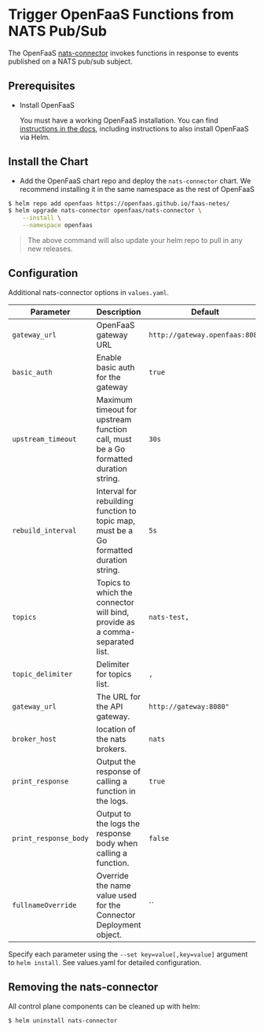 # Trigger OpenFaaS Functions from NATS Pub/Sub

The OpenFaaS [nats-connector](https://github.com/openfaas/nats-connector) invokes functions in response to events published on a NATS pub/sub subject.

## Prerequisites

- Install OpenFaaS

  You must have a working OpenFaaS installation. You can find [instructions in the docs](https://docs.openfaas.com/deployment/kubernetes/#pick-helm-or-yaml-files-for-deployment-a-or-b), including instructions to also install OpenFaaS via Helm.


## Install the Chart

- Add the OpenFaaS chart repo and deploy the `nats-connector` chart. We recommend installing it in the same namespace as the rest of OpenFaaS

```sh
$ helm repo add openfaas https://openfaas.github.io/faas-netes/
$ helm upgrade nats-connector openfaas/nats-connector \
    --install \
    --namespace openfaas
```

> The above command will also update your helm repo to pull in any new releases.

## Configuration

Additional nats-connector options in `values.yaml`.

| Parameter                | Description                                                                            | Default                        |
| ------------------------ | -------------------------------------------------------------------------------------- | ------------------------------ |
| `gateway_url`       | OpenFaaS gateway URL   | `http://gateway.openfaas:8080`                          |
| `basic_auth`       | Enable basic auth for the gateway   | `true`                          |
| `upstream_timeout`       | Maximum timeout for upstream function call, must be a Go formatted duration string.    | `30s`                          |
| `rebuild_interval`       | Interval for rebuilding function to topic map, must be a Go formatted duration string. | `5s`                           |
| `topics`                 | Topics to which the connector will bind, provide as a comma-separated list.            | `nats-test,`                 |
| `topic_delimiter`                 | Delimiter for topics list.            | `,`                 |
| `gateway_url`            | The URL for the API gateway.                                                           | `http://gateway:8080"` |
| `broker_host`            | location of the nats brokers.                                                         | `nats`                        |
| `print_response`         | Output the response of calling a function in the logs.                                 | `true`                         |
| `print_response_body`         | Output to the logs the response body when calling a function.                                 | `false`                         |
| `fullnameOverride`       | Override the name value used for the Connector Deployment object.                      | ``                             |

Specify each parameter using the `--set key=value[,key=value]` argument to `helm install`.
See values.yaml for detailed configuration.

## Removing the nats-connector

All control plane components can be cleaned up with helm:

```sh
$ helm uninstall nats-connector
```